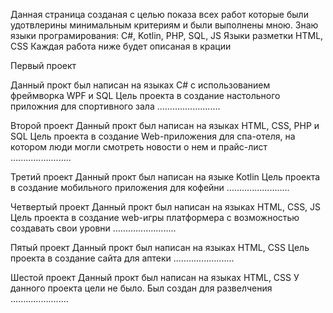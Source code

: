Данная страница созданая с целью показа всех работ которые были удотвлерины минимальным критериям и были выполнены мною. 
Знаю языки програмирования: C#, Kotlin, PHP, SQL, JS
Языки разметки HTML, CSS
Каждая работа ниже будет описаная в крации 

Первый проект

Данный прокт был написан на языках C# с использованием фреймворка WPF и SQL
Цель проекта в создание настольного приложния для спортивного зала 
.........................

Второй проект
Данный прокт был написан на языках HTML, CSS, PHP и SQL
Цель проекта в создание Web-приложения для спа-отеля, на котором люди могли смотреть новости о нем и прайс-лист
........................


Третий проект
Данный прокт был написан на языке Kotlin
Цель проекта в создание мобильного приложения для кофейни 
.........................

Четвертый проект 
Данный прокт был написан на языках HTML, CSS, JS
Цель проекта в создание web-игры платформера с возможностью создавать свои уровни
.........................

Пятый проект 
Данный прокт был написан на языках HTML, CSS
Цель проекта в создание сайта для аптеки
........................

Шестой проект 
Данный прокт был написан на языках HTML, CSS
У данного проекта цели не было. Был создан для развелчения
.......................



